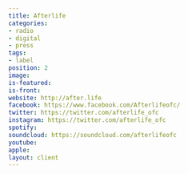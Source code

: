 ```yaml
---
title: Afterlife
categories:
- radio
- digital
- press
tags:
- label
position: 2
image: 
is-featured: 
is-front: 
website: http://after.life
facebook: https://www.facebook.com/Afterlifeofc/
twitter: https://twitter.com/afterlife_ofc
instagram: https://twitter.com/afterlife_ofc
spotify: 
soundcloud: https://soundcloud.com/afterlifeofc
youtube: 
apple: 
layout: client
---
```


